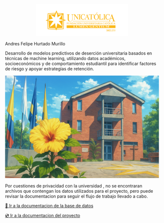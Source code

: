 <p align="center">
  <img src="./prediccion_desercion_unicatolica/docs/_static/images/logo_unicatolica.png" alt="Mi imagen" width="300">
</p>


Andres Felipe Hurtado Murillo

Desarrollo de modelos predictivos de deserción universitaria basados en técnicas de machine learning, utilizando datos académicos, socioeconómicos y de comportamiento estudiantil para identificar factores de riesgo y apoyar estrategias de retención.

<p align="center">
  <img src="./prediccion_desercion_unicatolica/docs/_static/images/Unicatolica%20imagen.png" alt="Mi imagen"S>
</p>

Por cuestiones de privacidad con la universidad , no se encontraran archivos que contengan los datos utilizados para el proyecto, pero puede revisar la documentacion para seguir el flujo de trabajo llevado a cabo.

[💾 Ir a la documentacion de la base de datos](https://dbdocs.io/anfehumu2.0/Unicatolica)

[💿 Ir a la documentacion del proyecto]()